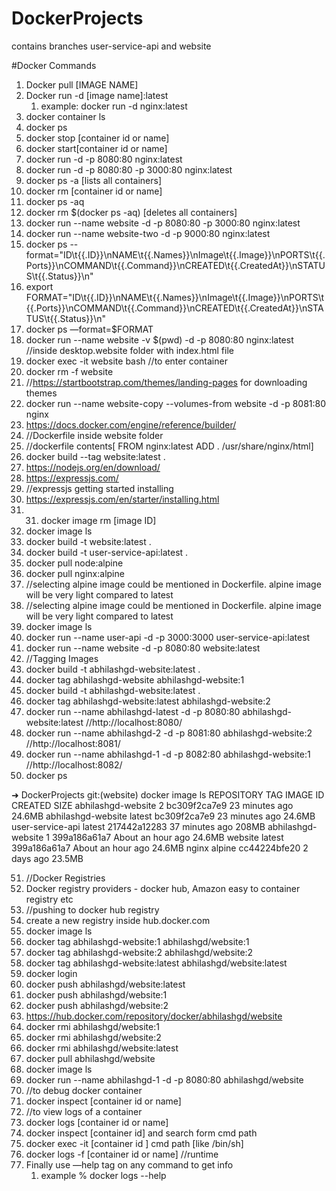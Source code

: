 
# DockerProjects
contains branches user-service-api and website
 
 
#Docker Commands

1. Docker pull [IMAGE NAME]
2. Docker run -d [image name]:latest
    1. example: docker run -d nginx:latest
3. docker container ls
4. docker ps
5. docker stop [container id or name]
6. docker start[container id or name]
7. docker run -d -p 8080:80 nginx:latest
8. docker run -d -p 8080:80 -p 3000:80 nginx:latest
9. docker ps -a [lists all containers]
10. docker rm [container id or name]
11. docker ps -aq
12. docker rm $(docker ps -aq) [deletes all containers]
13. docker run --name website -d -p 8080:80 -p 3000:80 nginx:latest
14.  docker run --name website-two  -d -p 9000:80 nginx:latest
15. docker ps --format="ID\t{{.ID}}\nNAME\t{{.Names}}\nImage\t{{.Image}}\nPORTS\t{{.Ports}}\nCOMMAND\t{{.Command}}\nCREATED\t{{.CreatedAt}}\nSTATUS\t{{.Status}}\n"
16. export FORMAT="ID\t{{.ID}}\nNAME\t{{.Names}}\nImage\t{{.Image}}\nPORTS\t{{.Ports}}\nCOMMAND\t{{.Command}}\nCREATED\t{{.CreatedAt}}\nSTATUS\t{{.Status}}\n"
17. docker ps —format=$FORMAT
18. docker run --name website -v $(pwd) -d -p 8080:80 nginx:latest //inside desktop.website folder with index.html file
19. docker exec -it website bash //to enter container
20. docker rm -f website
21. //https://startbootstrap.com/themes/landing-pages for downloading themes
22. docker run --name website-copy --volumes-from website -d -p 8081:80 nginx
23. https://docs.docker.com/engine/reference/builder/
24. //Dockerfile inside website folder
25. //dockerfile contents[ FROM nginx:latest ADD . /usr/share/nginx/html]
26. docker build --tag website:latest .
27. https://nodejs.org/en/download/
28. https://expressjs.com/
29. //expressjs getting started installing
30. https://expressjs.com/en/starter/installing.html
31. 31. docker image rm [image ID]
32. docker image ls
33. docker build -t website:latest .
34. docker build -t  user-service-api:latest .
35. docker pull node:alpine
36.  docker pull nginx:alpine
37. //selecting alpine image could be mentioned in Dockerfile. alpine image will be very light compared to latest
38. //selecting alpine image could be mentioned in Dockerfile. alpine image will be very light compared to latest
39. docker image ls
40. docker run --name user-api -d -p 3000:3000 user-service-api:latest
41. docker run --name website -d -p 8080:80  website:latest
42. //Tagging Images
43.  docker build -t abhilashgd-website:latest .
44. docker tag abhilashgd-website abhilashgd-website:1
45. docker build -t abhilashgd-website:latest .
46. docker tag abhilashgd-website:latest abhilashgd-website:2
47.  docker run --name abhilashgd-latest -d -p 8080:80  abhilashgd-website:latest  //http://localhost:8080/
48. docker run --name abhilashgd-2 -d -p 8081:80  abhilashgd-website:2 //http://localhost:8081/
49. docker run --name abhilashgd-1 -d -p 8082:80  abhilashgd-website:1 //http://localhost:8082/
50. docker ps

➜  DockerProjects git:(website) docker image ls
REPOSITORY           TAG       IMAGE ID       CREATED             SIZE
abhilashgd-website   2         bc309f2ca7e9   23 minutes ago      24.6MB
abhilashgd-website   latest    bc309f2ca7e9   23 minutes ago      24.6MB
user-service-api     latest    217442a12283   37 minutes ago      208MB
abhilashgd-website   1         399a186a61a7   About an hour ago   24.6MB
website              latest    399a186a61a7   About an hour ago   24.6MB
nginx                alpine    cc44224bfe20   2 days ago          23.5MB

51. //Docker Registries
52. Docker registry providers - docker hub, Amazon easy to container registry etc
53. //pushing to docker hub registry
54. create a new registry inside hub.docker.com
55. docker image ls
56. docker tag abhilashgd-website:1 abhilashgd/website:1
57. docker tag abhilashgd-website:2 abhilashgd/website:2
58. docker tag abhilashgd-website:latest abhilashgd/website:latest
59. docker login
60. docker push abhilashgd/website:latest
61. docker push abhilashgd/website:1
62. docker push abhilashgd/website:2
63. https://hub.docker.com/repository/docker/abhilashgd/website
64. docker rmi abhilashgd/website:1
65. docker rmi abhilashgd/website:2
66. docker rmi abhilashgd/website:latest
67. docker pull abhilashgd/website
68. docker image ls
69. docker run --name abhilashgd-1 -d -p 8080:80  abhilashgd/website
70. //to debug docker  container
71. docker inspect [container id or name]
72. //to view logs of a container
73. docker logs [container id or name]
74. docker inspect [container id] and search form cmd path
75. docker exec -it [container id ] cmd path [like /bin/sh]
76. docker logs -f [container id or name] //runtime
77. Finally use —help tag on any command to get info
    1. example % docker logs --help

